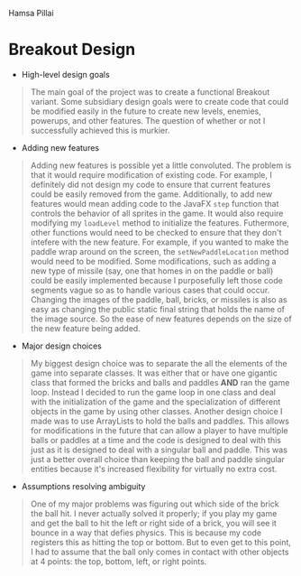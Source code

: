 
Hamsa Pillai

# Breakout Design

* High-level design goals
> The main goal of the project was to create a functional Breakout variant. Some subsidiary design goals were to create code that could be modified easily in the future to create new levels, enemies, powerups, and other features. The question of whether or not I successfully achieved this is murkier.
* Adding new features
> Adding new features is possible yet a little convoluted. The problem is that it would require modification of existing code. For example, I definitely did not design my code to ensure that current features could be easily removed from the game. Additionally, to add new features would mean adding code to the JavaFX `step` function that controls the behavior of all sprites in the game. It would also require modifying my `loadLevel` method to initialize the features. Futhermore, other functions would need to be checked to ensure that they don't intefere with the new feature. For example, if you wanted to make the paddle wrap around on the screen, the `setNewPaddleLocation` method would need to be modified. Some modifications, such as adding a new type of missile (say, one that homes in on the paddle or ball) could be easily implemented because I purposefully left those code segments vague so as to handle various cases that could occur. Changing the images of the paddle, ball, bricks, or missiles is also as easy as changing the public static final string that holds the name of the image source. So the ease of new features depends on the size of the new feature being added.
* Major design choices
> My biggest design choice was to separate the all the elements of the game into separate classes. It was either that or have one gigantic class that formed the bricks and balls and paddles __AND__ ran the game loop. Instead I decided to run the game loop in one class and deal with the initialization of the game and the specialization of different objects in the game by using other classes. Another design choice I made was to use ArrayLists to hold the balls and paddles. This allows for modifications in the future that can allow a player to have multiple balls or paddles at a time and the code is designed to deal with this just as it is designed to deal with a singular ball and paddle. This was just a better overall choice than keeping the ball and paddle singular entities because it's increased flexibility for virtually no extra cost.

* Assumptions resolving ambiguity
> One of my major problems was figuring out which side of the brick the ball hit. I never actually solved it properly; if you play my game and get the ball to hit the left or right side of a brick, you will see it bounce in a way that defies physics. This is because my code registers this as hitting the top or bottom. But to even get to this point, I had to assume that the ball only comes in contact with other objects at 4 points: the top, bottom, left, or right points. 


